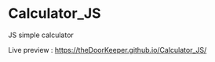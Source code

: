 # Calculator_JS
JS simple calculator

Live preview : https://theDoorKeeper.github.io/Calculator_JS/
